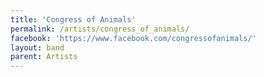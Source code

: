 ```yaml
---
title: 'Congress of Animals'
permalink: /artists/congress_of_animals/
facebook: 'https://www.facebook.com/congressofanimals/'
layout: band
parent: Artists
---
```


